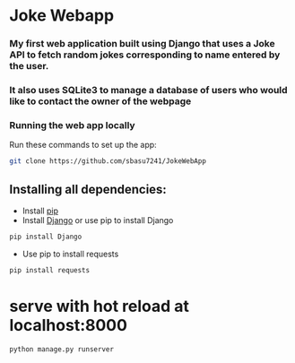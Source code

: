 # Joke Webapp

### My first web application built using Django that uses a Joke API to fetch random jokes corresponding to name entered by the user.
### It also uses SQLite3 to manage a database of users who would like to contact the owner of the webpage   

### Running the web app locally

Run these commands to set up the app:

```bash
git clone https://github.com/sbasu7241/JokeWebApp
```
## Installing all dependencies:

- Install [pip](https://pip.pypa.io/en/stable/installing/)
- Install [Django](https://www.djangoproject.com/download/) or use pip to install Django
```bash
pip install Django
```
- Use pip to install requests
```bash
pip install requests
```
# serve with hot reload at localhost:8000

```bash
python manage.py runserver
```

